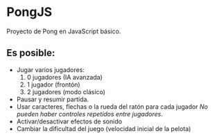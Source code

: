 # PongJS

Proyecto de Pong en JavaScript básico.

## **Es posible:**
- Jugar varios jugadores:
  1. 0 jugadores (IA avanzada)
  2. 1 jugador (frontón)
  3. 2 jugadores (modo clásico)
- Pausar y resumir partida.
- Usar caracteres, flechas o la rueda del ratón para cada jugador *No pueden haber controles repetidos entre jugadores*.
- Activar/desactivar efectos de sonido
- Cambiar la dificultad del juego (velocidad inicial de la pelota)
